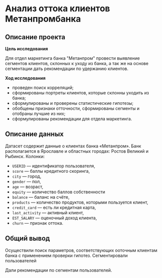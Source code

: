 # Анализ оттока клиентов Метанпромбанка

## Описание проекта

**Цель исследования**

Для отдел маркетинга банка "Метанпром" провести выявление сегментов клиентов, склонных к уходу из банка, а так же на основе сегментации дать рекомендации по удержанию клиентов.

**Ход исследования**

* проведен поиск корреляций;
* сформированы портреты клиентов, которые склонны уходить из банка;
*  сформулированы и проверены статистические гипотезы;
*  обобщены признаки отточности, сформированы сегменты и отобраны лучшие из них;
*  сформулированы рекомендации для отдела маркетинга.

## Описание данных

Датасет содержит данные о клиентах банка «Метанпром». Банк располагается в
Ярославле и областных городах: Ростов Великий и Рыбинск.
Колонки:
* `USERID` — идентификатор пользователя,
* `score` — баллы кредитного скоринга,
* `city` — город,
* `gender` — пол,
* `age` — возраст,
* `equity` — количество баллов собственности
* `balance` — баланс на счёте,
* `products` — количество продуктов, которыми пользуется клиент,
* `credit_card` — есть ли кредитная карта,
* `last_activity` — активный клиент,
* `EST_SALARY` — оценочный доход клиента,
* `сhurn` — признак оттока.

## Общий вывод

Осуществили поиск параметров, соответствующих ооточным клиентам банка с применением проверки гипотез. Сегментировали пользователей

Дали рекомендации по сегментам пользователей.
